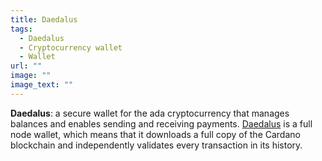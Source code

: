 ```yaml
---
title: Daedalus
tags:
  - Daedalus
  - Cryptocurrency wallet
  - Wallet
url: ""
image: ""
image_text: ""
---
```


**Daedalus**: a secure wallet for the ada cryptocurrency that manages balances and enables sending and receiving payments. [Daedalus](https://daedaluswallet.io/) is a full node wallet, which means that it downloads a full copy of the Cardano blockchain and independently validates every transaction in its history.
